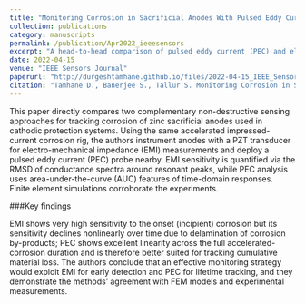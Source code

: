 ```yaml
---
title: "Monitoring Corrosion in Sacrificial Anodes With Pulsed Eddy Current and Electromechanical Impedance: A Comparative Analysis"
collection: publications
category: manuscripts
permalink: /publication/Apr2022_ieeesensors
excerpt: "A head-to-head comparison of pulsed eddy current (PEC) and electro-mechanical impedance (EMI) techniques for quantifying corrosion of zinc sacrificial anodes. Experiments and FEM show EMI is highly sensitive to incipient corrosion while PEC provides linear tracking over anode lifetime — suggesting a combined sensing strategy."
date: 2022-04-15
venue: "IEEE Sensors Journal"
paperurl: "http://durgeshtamhane.github.io/files/2022-04-15_IEEE_Sensors_Journal.pdf"
citation: "Tamhane D., Banerjee S., Tallur S. Monitoring Corrosion in Sacrificial Anodes With Pulsed Eddy Current and Electromechanical Impedance: A Comparative Analysis. IEEE Sensors J. 2022;22(8):8147–8154. doi:10.1109/JSEN.2022.3157646."
---
```


This paper directly compares two complementary non-destructive sensing approaches for tracking corrosion of zinc sacrificial anodes
used in cathodic protection systems. Using the same accelerated impressed-current corrosion rig, the authors instrument anodes with a 
PZT transducer for electro-mechanical impedance (EMI) measurements and deploy a pulsed eddy current (PEC) probe nearby. 
EMI sensitivity is quantified via the RMSD of conductance spectra around resonant peaks, while PEC analysis uses area-under-the-curve (AUC)
features of time-domain responses. Finite element simulations corroborate the experiments.

###Key findings

EMI shows very high sensitivity to the onset (incipient) corrosion but its sensitivity declines nonlinearly
over time due to delamination of corrosion by-products; PEC shows excellent linearity across the full
accelerated-corrosion duration and is therefore better suited for tracking cumulative material loss.
The authors conclude that an effective monitoring strategy would exploit EMI for early detection and PEC for lifetime tracking, 
and they demonstrate the methods’ agreement with FEM models and experimental measurements.
